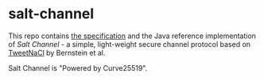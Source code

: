 salt-channel
============

This repo contains [the specification](files/spec-salt-channel.md) and the 
Java reference implementation of 
*Salt Channel* - a simple, light-weight secure channel protocol based on 
[TweetNaCl](http://tweetnacl.cr.yp.to/) by Bernstein et al.

Salt Channel is "Powered by Curve25519".


